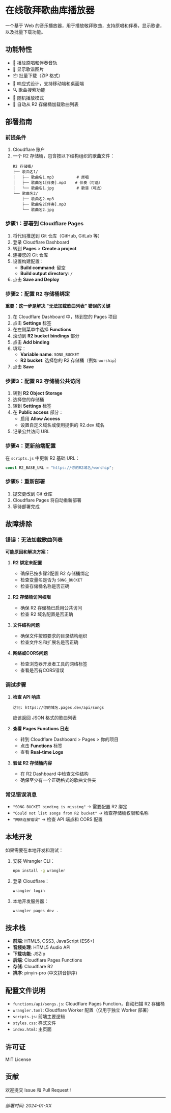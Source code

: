 # 在线敬拜歌曲库播放器

一个基于 Web 的音乐播放器，用于播放敬拜歌曲，支持原唱和伴奏，显示歌谱，以及批量下载功能。

## 功能特性

- 🎵 播放原唱和伴奏音轨
- 🎼 显示歌谱图片
- 📦 批量下载（ZIP 格式）
- 📱 响应式设计，支持移动端和桌面端
- 🔍 歌曲搜索功能
- 🎲 随机播放模式
- 📂 自动从 R2 存储桶加载歌曲列表

## 部署指南

### 前提条件

1. Cloudflare 账户
2. 一个 R2 存储桶，包含按以下结构组织的歌曲文件：
   ```
   R2 存储桶/
   ├── 歌曲名1/
   │   ├── 歌曲名1.mp3          # 原唱
   │   ├── 歌曲名1[伴奏].mp3    # 伴奏（可选）
   │   └── 歌曲名1.jpg          # 歌谱（可选）
   └── 歌曲名2/
       ├── 歌曲名2.mp3
       ├── 歌曲名2[伴奏].mp3
       └── 歌曲名2.jpg
   ```

### 步骤1：部署到 Cloudflare Pages

1. 将代码推送到 Git 仓库（GitHub, GitLab 等）
2. 登录 Cloudflare Dashboard
3. 转到 **Pages** > **Create a project**
4. 连接您的 Git 仓库
5. 设置构建配置：
   - **Build command**: 留空
   - **Build output directory**: `/`
6. 点击 **Save and Deploy**

### 步骤2：配置 R2 存储桶绑定

**重要：这一步是解决 "无法加载歌曲列表" 错误的关键**

1. 在 Cloudflare Dashboard 中，转到您的 Pages 项目
2. 点击 **Settings** 标签
3. 在左侧菜单中选择 **Functions**
4. 滚动到 **R2 bucket bindings** 部分
5. 点击 **Add binding**
6. 填写：
   - **Variable name**: `SONG_BUCKET`
   - **R2 bucket**: 选择您的 R2 存储桶（例如 `worship`）
7. 点击 **Save**

### 步骤3：配置 R2 存储桶公共访问

1. 转到 **R2 Object Storage**
2. 选择您的存储桶
3. 转到 **Settings** 标签
4. 在 **Public access** 部分：
   - 启用 **Allow Access**
   - 设置自定义域名或使用提供的 R2.dev 域名
5. 记录公共访问 URL

### 步骤4：更新前端配置

在 `scripts.js` 中更新 R2 基础 URL：

```javascript
const R2_BASE_URL = "https://你的R2域名/worship";
```

### 步骤5：重新部署

1. 提交更改到 Git 仓库
2. Cloudflare Pages 将自动重新部署
3. 等待部署完成

## 故障排除

### 错误：无法加载歌曲列表

**可能原因和解决方案：**

1. **R2 绑定未配置**
   - 确保已按步骤2配置 R2 存储桶绑定
   - 检查变量名是否为 `SONG_BUCKET`
   - 检查存储桶名称是否正确

2. **R2 存储桶访问权限**
   - 确保 R2 存储桶已启用公共访问
   - 检查 R2 域名配置是否正确

3. **文件结构问题**
   - 确保文件按照要求的目录结构组织
   - 检查文件名和扩展名是否正确

4. **网络或CORS问题**
   - 检查浏览器开发者工具的网络标签
   - 查看是否有CORS错误

### 调试步骤

1. **检查 API 响应**
   ```
   访问: https://你的域名.pages.dev/api/songs
   ```
   应该返回 JSON 格式的歌曲列表

2. **查看 Pages Functions 日志**
   - 转到 Cloudflare Dashboard > Pages > 你的项目
   - 点击 **Functions** 标签
   - 查看 **Real-time Logs**

3. **验证 R2 存储桶内容**
   - 在 R2 Dashboard 中检查文件结构
   - 确保至少有一个正确格式的歌曲文件夹

### 常见错误消息

- `"SONG_BUCKET binding is missing"` → 需要配置 R2 绑定
- `"Could not list songs from R2 bucket"` → 检查存储桶权限和名称
- `"网络连接错误"` → 检查 API 端点和 CORS 配置

## 本地开发

如果需要在本地开发和测试：

1. 安装 Wrangler CLI：
   ```bash
   npm install -g wrangler
   ```

2. 登录 Cloudflare：
   ```bash
   wrangler login
   ```

3. 本地开发服务器：
   ```bash
   wrangler pages dev .
   ```

## 技术栈

- **前端**: HTML5, CSS3, JavaScript (ES6+)
- **音频处理**: HTML5 Audio API
- **下载功能**: JSZip
- **后端**: Cloudflare Pages Functions
- **存储**: Cloudflare R2
- **排序**: pinyin-pro (中文拼音排序)

## 配置文件说明

- `functions/api/songs.js`: Cloudflare Pages Function，自动扫描 R2 存储桶
- `wrangler.toml`: Cloudflare Worker 配置（仅用于独立 Worker 部署）
- `scripts.js`: 前端主要逻辑
- `styles.css`: 样式文件
- `index.html`: 主页面

## 许可证

MIT License

## 贡献

欢迎提交 Issue 和 Pull Request！

---
*部署时间: 2024-01-XX*
